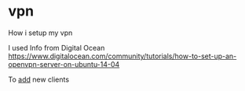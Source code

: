 # vpn
How i setup my vpn

I used Info from Digital Ocean
https://www.digitalocean.com/community/tutorials/how-to-set-up-an-openvpn-server-on-ubuntu-14-04

To [add](https://www.digitalocean.com/community/tutorials/how-to-set-up-an-openvpn-server-on-ubuntu-14-04#step-3-—-generate-certificates-and-keys-for-clients) new clients 

